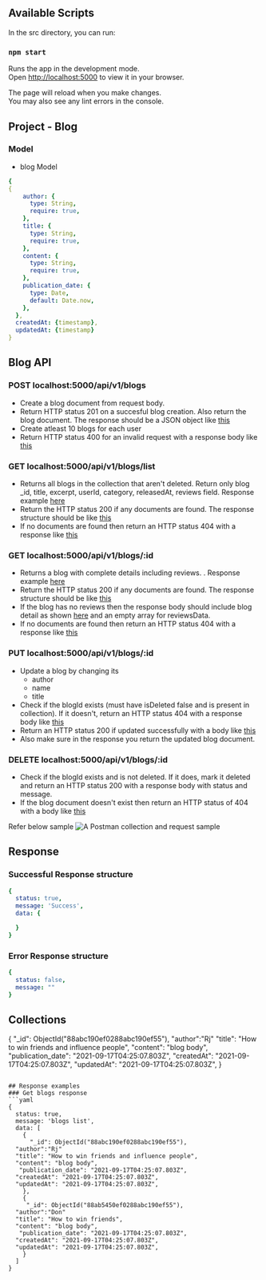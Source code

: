 
## Available Scripts

In the src directory, you can run:

### `npm start`

Runs the app in the development mode.\
Open [http://localhost:5000](http://localhost:5000) to view it in your browser.

The page will reload when you make changes.\
You may also see any lint errors in the console.

## Project - Blog


### Model
- blog Model
```yaml
{ 
{
    author: {
      type: String,
      require: true,
    },
    title: {
      type: String,
      require: true,
    },
    content: {
      type: String,
      require: true,
    },
    publication_date: {
      type: Date,
      default: Date.now,
    },
  },
  createdAt: {timestamp},
  updatedAt: {timestamp}
}
```
## Blog API
### POST localhost:5000/api/v1/blogs
- Create a blog document from request body.
- Return HTTP status 201 on a succesful blog creation. Also return the blog document. The response should be a JSON object like [this](#successful-response-structure) 
- Create atleast 10 blogs for each user
- Return HTTP status 400 for an invalid request with a response body like [this](#error-response-structure)

### GET localhost:5000/api/v1/blogs/list
- Returns all blogs in the collection that aren't deleted. Return only blog _id, title, excerpt, userId, category, releasedAt, reviews field. Response example [here](#get-blogs-response)
- Return the HTTP status 200 if any documents are found. The response structure should be like [this](#successful-response-structure) 
- If no documents are found then return an HTTP status 404 with a response like [this](#error-response-structure) 

### GET localhost:5000/api/v1/blogs/:id
- Returns a blog with complete details including reviews. . Response example [here](#blog-details-response)
- Return the HTTP status 200 if any documents are found. The response structure should be like [this](#successful-response-structure) 
- If the blog has no reviews then the response body should include blog detail as shown [here](#blog-details-response-no-reviews) and an empty array for reviewsData.
- If no documents are found then return an HTTP status 404 with a response like [this](#error-response-structure) 

### PUT localhost:5000/api/v1/blogs/:id
- Update a blog by changing its
  - author
  - name
  - title 
- Check if the blogId exists (must have isDeleted false and is present in collection). If it doesn't, return an HTTP status 404 with a response body like [this](#error-response-structure)
- Return an HTTP status 200 if updated successfully with a body like [this](#successful-response-structure) 
- Also make sure in the response you return the updated blog document. 

### DELETE localhost:5000/api/v1/blogs/:id
- Check if the blogId exists and is not deleted. If it does, mark it deleted and return an HTTP status 200 with a response body with status and message.
- If the blog document doesn't exist then return an HTTP status of 404 with a body like [this](#error-response-structure) 


Refer below sample
 ![A Postman collection and request sample](assets/Postman-collection-sample.png)

## Response

### Successful Response structure
```yaml
{
  status: true,
  message: 'Success',
  data: {

  }
}
```
### Error Response structure
```yaml
{
  status: false,
  message: ""
}
```

## Collections
{
  "_id": ObjectId("88abc190ef0288abc190ef55"),
  "author":"Rj"
  "title": "How to win friends and influence people",
  "content": "blog body",
   "publication_date": "2021-09-17T04:25:07.803Z",
  "createdAt": "2021-09-17T04:25:07.803Z",
  "updatedAt": "2021-09-17T04:25:07.803Z",
}
```

## Response examples
### Get blogs response
```yaml
{
  status: true,
  message: 'blogs list',
  data: [
    {
      "_id": ObjectId("88abc190ef0288abc190ef55"),
  "author":"Rj"
  "title": "How to win friends and influence people",
  "content": "blog body",
   "publication_date": "2021-09-17T04:25:07.803Z",
  "createdAt": "2021-09-17T04:25:07.803Z",
  "updatedAt": "2021-09-17T04:25:07.803Z",
    },
    {
     "_id": ObjectId("88ab5450ef0288abc190ef55"),
  "author":"Don"
  "title": "How to win friends",
  "content": "blog body",
   "publication_date": "2021-09-17T04:25:07.803Z",
  "createdAt": "2021-09-17T04:25:07.803Z",
  "updatedAt": "2021-09-17T04:25:07.803Z",
    }
  ]
}
```


